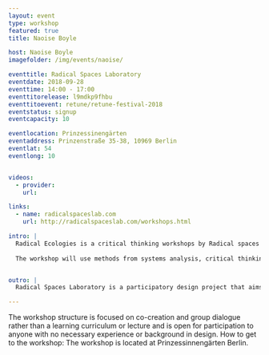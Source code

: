 ```yaml
---
layout: event
type: workshop
featured: true
title: Naoise Boyle

host: Naoise Boyle
imagefolder: /img/events/naoise/

eventtitle: Radical Spaces Laboratory
eventdate: 2018-09-28
eventtime: 14:00 - 17:00
eventtitorelease: l9mdkp9fhbu
eventtitoevent: retune/retune-festival-2018
eventstatus: signup
eventcapacity: 10

eventlocation: Prinzessinengärten
eventaddress: Prinzenstraße 35-38, 10969 Berlin
eventlat: 54
eventlong: 10


videos:
  - provider:
    url:

links:
  - name: radicalspaceslab.com
    url: http://radicalspaceslab.com/workshops.html

intro: |
  Radical Ecologies is a critical thinking workshops by Radical spaces Laboratory that aims to reimagine the composition of our inhabited space and its relationships and interactions. How can design engage with this complex space in meaningful ways? How can we experiment with new strategies, systems, technologies, topologies and politics creating new ways of experiencing?What types of tools can we employ to engage with these systems of scale the the environments they produce?
  
  The workshop will use methods from systems analysis, critical thinking and speculative design to deconstruct and reimagine complex environments, investigating system layers and co-designing responses. Participants will explore system topologies, discuss and map the different actors, creating experimental narratives and prototyping artifacts/scenarios that explore new relationships and connections.


outro: |
  Radical Spaces Laboratory is a participatory design project that aims to deliver community based workshops on how design can be used for transformative thinking. Participants prototype new cultural experiences that explore the reconceptualisation of normative systems in economic, political, cultural and geographic landscapes.

---
```


The workshop structure is focused on co-creation and group dialogue rather than a learning curriculum or lecture and is open for participation to anyone with no necessary experience or background in design. How to get to the workshop: The workshop is located at Prinzessinnengärten Berlin.
